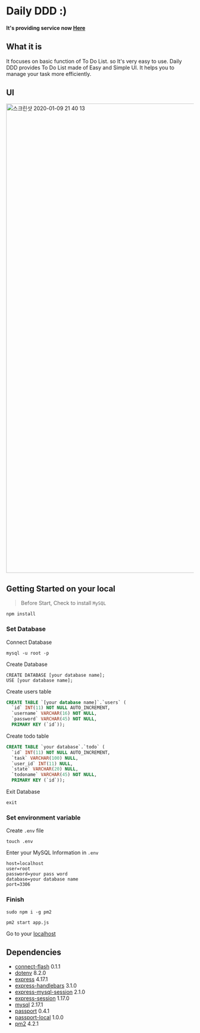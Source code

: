 # Daily DDD :)
#### It's providing service now [Here](http://www.woosik-projects.cf)

## What it is
It focuses on basic function of To Do List. so It's very easy to use. Daily DDD provides To Do List made of Easy and Simple UI. It helps you to manage your task more efficiently. 

## UI
<img width="1256" alt="스크린샷 2020-01-09 21 40 13" src="https://user-images.githubusercontent.com/48206623/72068589-c7156d00-3328-11ea-9b9e-bf4c091b4624.png">

## Getting Started on your local
> Before Start, Check to install `MySQL`
```
npm install
```

### Set Database

Connect Database
```
mysql -u root -p
```

Create Database
```
CREATE DATABASE [your database name];
USE [your database name];
```

Create users table
```sql
CREATE TABLE `[your database name]`.`users` (
  `id` INT(11) NOT NULL AUTO_INCREMENT,
  `username` VARCHAR(16) NOT NULL,
  `password` VARCHAR(45) NOT NULL,
  PRIMARY KEY (`id`));
```

Create todo table
```sql
CREATE TABLE `your database`.`todo` (
  `id` INT(11) NOT NULL AUTO_INCREMENT,
  `task` VARCHAR(100) NULL,
  `user_id` INT(11) NULL,
  `state` VARCHAR(20) NULL,
  `todoname` VARCHAR(45) NOT NULL,
  PRIMARY KEY (`id`));
```
Exit Database
```
exit
```

### Set environment variable

Create `.env` file
```
touch .env
```

Enter your MySQL Information in `.env`
```
host=localhost
user=root
password=your pass word
database=your database name
port=3306
```

### Finish

```
sudo npm i -g pm2
```

```
pm2 start app.js
```


Go to your [localhost](http://localhost:3000/)



## Dependencies
- [connect-flash](https://www.npmjs.com/package/connect-flash) 0.1.1
- [dotenv](https://www.npmjs.com/package/dotenv) 8.2.0
- [express](https://www.npmjs.com/package/express) 4.17.1
- [express-handlebars](https://www.npmjs.com/package/express-handlebars) 3.1.0
- [express-mysql-session](https://www.npmjs.com/package/express-mysql-session) 2.1.0
- [express-session](https://www.npmjs.com/package/express-session) 1.17.0
- [mysql](https://www.npmjs.com/package/mysql) 2.17.1
- [passport](portjs.org) 0.4.1
- [passport-local](https://www.npmjs.com/package/passport-local) 1.0.0
- [pm2](https://pm2.keymetrics.io/) 4.2.1
